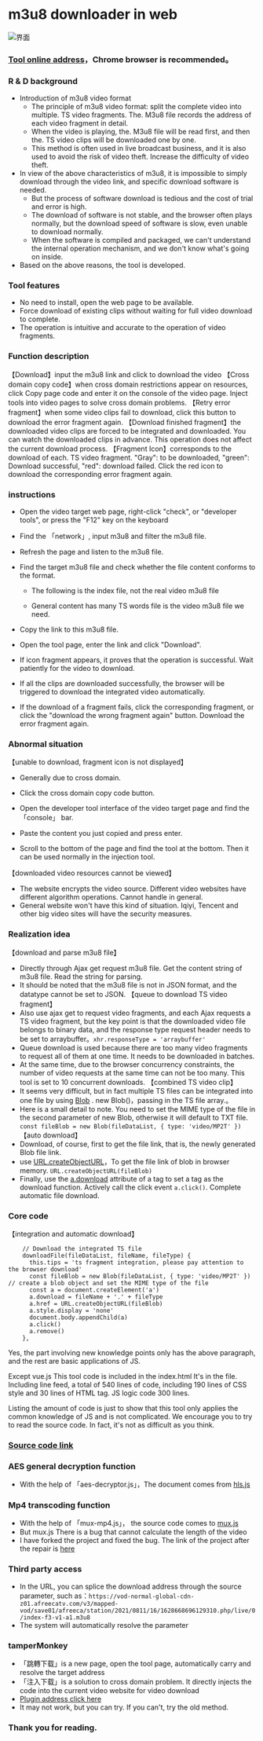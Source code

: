 # m3u8 downloader in web

![界面](https://imgur.com/a/AUb37hE.jpg)
### [Tool online address](https://m3u8-downloader-cht.glitch.me/index-en.html)，Chrome browser is recommended。

### R & D background
- Introduction of m3u8 video format
    - The principle of m3u8 video format: split the complete video into multiple. TS video fragments. The. M3u8 file records the address of each video fragment in detail.
    - When the video is playing, the. M3u8 file will be read first, and then the. TS video clips will be downloaded one by one.
    - This method is often used in live broadcast business, and it is also used to avoid the risk of video theft. Increase the difficulty of video theft.
- In view of the above characteristics of m3u8, it is impossible to simply download through the video link, and specific download software is needed.
    - But the process of software download is tedious and the cost of trial and error is high.
    - The download of software is not stable, and the browser often plays normally, but the download speed of software is slow, even unable to download normally.
    - When the software is compiled and packaged, we can't understand the internal operation mechanism, and we don't know what's going on inside.
- Based on the above reasons, the tool is developed.

### Tool features
- No need to install, open the web page to be available.
- Force download of existing clips without waiting for full video download to complete.
- The operation is intuitive and accurate to the operation of video fragments.

### Function description

【Download】input the m3u8 link and click to download the video
【Cross domain copy code】when cross domain restrictions appear on resources, click Copy page code and enter it on the console of the video page. Inject tools into video pages to solve cross domain problems.
【Retry error fragment】when some video clips fail to download, click this button to download the error fragment again.
【Download finished fragment】the downloaded video clips are forced to be integrated and downloaded. You can watch the downloaded clips in advance. This operation does not affect the current download process.
【Fragment Icon】corresponds to the download of each. TS video fragment. "Gray": to be downloaded, "green": Download successful, "red": download failed. Click the red icon to download the corresponding error fragment again.

### instructions
- Open the video target web page, right-click "check", or "developer tools", or press the "F12" key on the keyboard
- Find the 「network」, input m3u8 and filter the m3u8 file.
- Refresh the page and listen to the m3u8 file.

- Find the target m3u8 file and check whether the file content conforms to the format.
    - The following is the index file, not the real video m3u8 file

    - General content has many TS words file is the video m3u8 file we need.

- Copy the link to this m3u8 file.

- Open the tool page, enter the link and click "Download".
- If icon fragment appears, it proves that the operation is successful. Wait patiently for the video to download.
- If all the clips are downloaded successfully, the browser will be triggered to download the integrated video automatically.
- If the download of a fragment fails, click the corresponding fragment, or click the "download the wrong fragment again" button. Download the error fragment again.

### Abnormal situation
【unable to download, fragment icon is not displayed】
  - Generally due to cross domain.
  - Click the cross domain copy code button.
  - Open the developer tool interface of the video target page and find the 「console」 bar.

  - Paste the content you just copied and press enter.
  - Scroll to the bottom of the page and find the tool at the bottom. Then it can be used normally in the injection tool.

【downloaded video resources cannot be viewed】
  - The website encrypts the video source. Different video websites have different algorithm operations. Cannot handle in general.
  - General website won't have this kind of situation. Iqiyi, Tencent and other big video sites will have the security measures.

### Realization idea
【download and parse m3u8 file】
- Directly through Ajax get request m3u8 file. Get the content string of m3u8 file. Read the string for parsing.
- It should be noted that the m3u8 file is not in JSON format, and the datatype cannot be set to JSON.
【queue to download TS video fragment】
- Also use ajax get to request video fragments, and each Ajax requests a TS video fragment, but the key point is that the downloaded video file belongs to binary data, and the response type request header needs to be set to arraybuffer。```xhr.responseType = 'arraybuffer'```
- Queue download is used because there are too many video fragments to request all of them at one time. It needs to be downloaded in batches.
- At the same time, due to the browser concurrency constraints, the number of video requests at the same time can not be too many. This tool is set to 10 concurrent downloads.
【combined TS video clip】
- It seems very difficult, but in fact multiple TS files can be integrated into one file by using  [Blob](https://developer.mozilla.org/zh-CN/docs/Web/API/Blob) . new Blob()，passing in the TS file array.。
- Here is a small detail to note. You need to set the MIME type of the file in the second parameter of new Blob, otherwise it will default to TXT file. ```const fileBlob = new Blob(fileDataList, { type: 'video/MP2T' }) ```
【auto download】
- Download, of course, first to get the file link, that is, the newly generated Blob file link.
- use [URL.createObjectURL](https://developer.mozilla.org/zh-CN/docs/Web/API/URL/createObjectURL)，To get the file link of blob in browser memory. ```URL.createObjectURL(fileBlob)```
- Finally, use the [a.download](https://developer.mozilla.org/zh-CN/docs/Web/HTML/Element/a) attribute of a tag to set a tag as the download function. Actively call the click event ```a.click()```. Complete automatic file download.


### Core code
【integration and automatic download】

```
    // Download the integrated TS file
    downloadFile(fileDataList, fileName, fileType) {
      this.tips = 'ts fragment integration, please pay attention to the browser download'
      const fileBlob = new Blob(fileDataList, { type: 'video/MP2T' }) // create a blob object and set the MIME type of the file
      const a = document.createElement('a')
      a.download = fileName + '.' + fileType
      a.href = URL.createObjectURL(fileBlob)
      a.style.display = 'none'
      document.body.appendChild(a)
      a.click()
      a.remove()
    },
```

Yes, the part involving new knowledge points only has the above paragraph, and the rest are basic applications of JS.

Except vue.js This tool code is included in the index.html It's in the file. Including line feed, a total of 540 lines of code, including 190 lines of CSS style and 30 lines of HTML tag. JS logic code 300 lines.

Listing the amount of code is just to show that this tool only applies the common knowledge of JS and is not complicated. We encourage you to try to read the source code. In fact, it's not as difficult as you think.

### [Source code link](https://github.com/SAOJSM/m3u8-downloader-cht/blob/master/index.html)

### AES general decryption function
- With the help of 「aes-decryptor.js」，The document comes from [hls.js](https://github.com/video-dev/hls.js)

### Mp4 transcoding function
- With the help of 「mux-mp4.js」， the source code comes to [mux.js](https://github.com/videojs/mux.js#mp4)
- But mux.js There is a bug that cannot calculate the length of the video
- I have forked the project and fixed the bug. The link of the project after the repair is [here](https://github.com/Momo707577045/mux.js)

### Third party access
- In the URL, you can splice the download address through the source parameter, such as：```https://vod-normal-global-cdn-z01.afreecatv.com/v3/mapped-vod/save01/afreeca/station/2021/0811/16/1628668696129310.php/live/0/index-f3-v1-a1.m3u8```
- The system will automatically resolve the parameter

### tamperMonkey

- 「跳轉下载」is a new page, open the tool page, automatically carry and resolve the target address
- 「注入下载」is a solution to cross domain problem. It directly injects the code into the current video website for video download
- [Plugin address click here](https://greasyfork.org/zh-CN/scripts/422237-m3u8-downloader)
- It may not work, but you can try. If you can't, try the old method.

### Thank you for reading.










































































